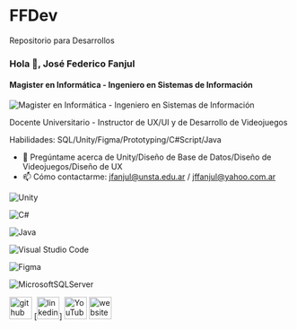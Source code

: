 # FFDev
Repositorio para Desarrollos
 ### Hola 👋, José Federico Fanjul
#### Magister en Informática - Ingeniero en Sistemas de Información
![Magister en Informática - Ingeniero en Sistemas de Información](https://fedefanjuldev.wixsite.com/website)

Docente Universitario  - Instructor de UX/UI y  de Desarrollo de Videojuegos

Habilidades: SQL/Unity/Figma/Prototyping/C#Script/Java

- 💬 Pregúntame acerca de Unity/Diseño de Base de Datos/Diseño de Videojuegos/Diseño de UX 
- 📫 Cómo contactarme: jfanjul@unsta.edu.ar / jffanjul@yahoo.com.ar 

![Unity](https://img.shields.io/badge/unity-%23000000.svg?style=for-the-badge&logo=unity&logoColor=white)

![C#](https://img.shields.io/badge/c%23-%23239120.svg?style=for-the-badge&logo=csharp&logoColor=white)

![Java](https://img.shields.io/badge/java-%23ED8B00.svg?style=for-the-badge&logo=openjdk&logoColor=white)

![Visual Studio Code](https://img.shields.io/badge/Visual%20Studio%20Code-0078d7.svg?style=for-the-badge&logo=visual-studio-code&logoColor=white)

![Figma](https://img.shields.io/badge/figma-%23F24E1E.svg?style=for-the-badge&logo=figma&logoColor=white)

![MicrosoftSQLServer](https://img.shields.io/badge/Microsoft%20SQL%20Server-CC2927?style=for-the-badge&logo=microsoft%20sql%20server&logoColor=white)

[<img src='https://cdn.jsdelivr.net/npm/simple-icons@3.0.1/icons/github.svg' alt='github' height='40'>](https://github.com/FedericoFanjul)  [<img src='https://cdn.jsdelivr.net/npm/simple-icons@3.0.1/icons/linkedin.svg' alt='linkedin' height='40'>]   [<img src='https://cdn.jsdelivr.net/npm/simple-icons@3.0.1/icons/youtube.svg' alt='YouTube' height='40'>](https://www.youtube.com/channel/@federicofanjul8149)  [<img src='https://cdn.jsdelivr.net/npm/simple-icons@3.0.1/icons/icloud.svg' alt='website' height='40'>](https://fedefanjuldev.wixsite.com/website)  


